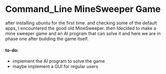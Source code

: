 # Command_Line MineSweeper Game  

after installing ubuntu for the first time. 
and checking some of the default apps, I encountered the good old MineSweeper. then Idecided to make a mine sweeper game and an AI program that can solve it
and here we are in phase one after building the game itself.


#### to-do:

- implement the AI program to solve the game
- maybe implement a GUI for regular users 
